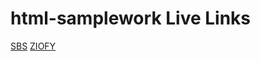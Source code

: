 # html-samplework Live Links
[SBS](http://sbs.gsoftconsulting.com)
[ZIOFY](http://ziofy.gsoftconsulting.com)

